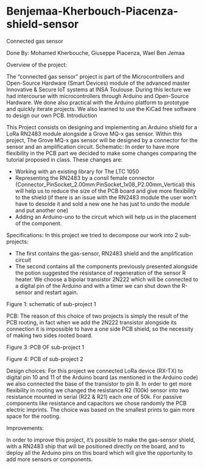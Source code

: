 # Benjemaa-Kherbouch-Piacenza-shield-sensor
Connected gas sensor

Done By: 
Mohamed Kherbouche, Giuseppe Piacenza, Wael Ben Jemaa

Overview of the project:

The “connected gas sensor” project is part of the Microcontrollers and Open-Source Hardware (Smart Devices) module of the advanced master Innovative & Secure IoT systems at INSA Toulouse.
During this lecture we had intercourse with microcontrollers through Arduino and Open-Source Hardware. We done also practical with the Arduino platform to prototype and quickly iterate projects.
We also learned to use the KiCad free software to design our own PCB.
Introduction

This Project consists on designing and implementing an Arduino shield for a LoRa RN2483 module alongside a Grove MQ-x gas sensor.
Within this project, The Grove MQ-x gas sensor will be designed by a connector for the sensor and an amplification circuit.
Schematic:
In order to have more flexibility in the PCB part we decided to make some changes comparing the tutorial proposed in class.
These changes are:
-	Working with an existing library for The LTC 1050 
-	Representing the RN2483 by a consil female connector (Connector_PinSocket_2.00mm:PinSocket_1x08_P2.00mm_Vertical)  this will help us to reduce the size of  the PCB board and give more flexibility to the shield (if there is an issue with the RN2483 module the user won’t have to desolde it and sold a new  one he has just to undo the module and put another one)
-	Adding an Arduino-uno to the circuit which will help us in the placement of the component.

                                                                                                          
                                                         








Specifications: 
In this project we tried to decompose our work into 2 sub-projects:
-	The first contains the gas-sensor, RN2483 shield and the amplification circuit
-	The second contains all the components previously presented alongside the potion suggested the résistance of regeneration of the sensor R heater. We choose a bipolar transistor 2N222 which will be connected to a digital pin of the Arduino and with a timer we can shut down the R-sensor and restart again.

 
Figure 1: schematic of sub-project 1













PCB:
The reason of this choice of two projects is simply the result of the PCB rooting, in fact when we add the 2N222 transistor alongside its connection it is impossible to have a one side PCB shield, so the necessity of making two sides rooted board.
 
Figure 3 :PCB OF sub-project 1
 
Figure 4: PCB of sub-project 2

Design choices:
For this project we connected LoRa device (RX-TX) to digital pin 10 and 11 of the Arduino board (as mentioned in the Arduino code) we also connected the base of the transistor to pin 8.
In order to get more flexibility in rooting we changed the resistance R2 (100k) sensor into two resistance mounted in serial (R22 & R21) each one of 50k.
For passive components like resistance and capacitors we chose randomly the PCB electric imprints. The choice was based on the smallest prints to gain more space for the rooting.






 

Improvements:

In order to improve this project, it’s possible to make the gas-sensor shield, with a RN2483 ship that will be positioned directly on the board, and to deploy all the Arduino pins on this board which will give the opportunity to add more sensors or components.

